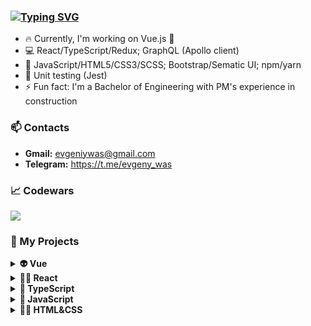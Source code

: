 ### [![Typing SVG](https://readme-typing-svg.herokuapp.com?color=000000&lines=Hello!+I'm+Yauheni+Vasiukevich+%F0%9F%91%8B)](https://git.io/typing-svg)

- 🔥 Currently, I'm working on Vue.js 🚀
- 💻 React/TypeScript/Redux; GraphQL (Apollo client)
- 🧰 JavaScript/HTML5/CSS3/SCSS; Bootstrap/Sematic UI; npm/yarn
- 🔧 Unit testing (Jest)
- ⚡ Fun fact: I'm a Bachelor of Engineering with PM's experience in construction

### 📫 Contacts 
- **Gmail:** evgeniywas@gmail.com
- **Telegram:** https://t.me/evgeny_was

### 📈 Codewars
<img src='https://www.codewars.com/users/EvgenyWas/badges/large'>


### 🔑 My Projects

<details><summary><b>👽 Vue</b></summary>
  
  <ul>
    <li><a href="https://github.com/EvgenyWas/modnikky">Modnikky online store</a></li>
    <li><a href="https://github.com/EvgenyWas/simple-cloud-app">Simple cloud app (in progress)</a></li>
  </ul>
</details>

<details><summary><b>👨‍💻  React</b></summary>
  
  <ul>
    <li><a href="https://github.com/EvgenyWas/online-shop">Online shop</a></li>
    <li><a href="https://github.com/EvgenyWas/triphouse">TripHouse</a></li>
    <li><a href="https://github.com/EvgenyWas/quiz-app">Quiz App</a></li>
    <li><a href="https://github.com/EvgenyWas/currency-converter">Currency Converter</a></li>
    <li><a href="https://github.com/EvgenyWas/tenzies-game">Tenzies game</a></li>
    <li><a href="https://github.com/EvgenyWas/meme-generator">Meme generator</a></li>
  </ul>
</details>

<details><summary><b>🤖  TypeScript</b></summary>
  
  <ul>
    <li><a href="https://github.com/EvgenyWas/finance-logger">Finance logger</a></li>
    <li><a href="https://github.com/EvgenyWas/Weather-App">Weather App</a></li>
  </ul>
</details>

<details><summary><b>👾  JavaScript</b></summary>
  
  <ul>
    <li><a href="https://github.com/EvgenyWas/spravello">Spravello</a></li>
    <li><a href="https://github.com/EvgenyWas/aim-game">Aim game</a></li>
    <li><a href="https://github.com/EvgenyWas/todo-list">Improved Simple Todo List</a></li>
    <li><a href="https://github.com/EvgenyWas/simple-timer">Simple timer</a></li>
    <li><a href="https://github.com/EvgenyWas/hover-board">Hover board</a></li>
    <li><a href="https://github.com/EvgenyWas/gallery-of-cards">Gallery of cards</a></li>
    <li><a href="https://github.com/EvgenyWas/slider">Slider</a></li>
    <li><a href="https://github.com/EvgenyWas/simple-drag-n-drop">Simple drag&drop</a></li>
  </ul>
</details>

<details><summary><b>👨‍🚀  HTML&CSS</b></summary>
  
  <ul>
    <li><a href="https://github.com/EvgenyWas/VK-dashboard">The page of app with using CSS Grid</a></li>
    <li><a href="https://github.com/EvgenyWas/The-space-travel-website">The space travel website</a></li>
    <li><a href="https://github.com/EvgenyWas/Landingpage-LaslesVPN">The landing page</a></li>
    <li><a href="https://github.com/EvgenyWas/Simple-Landing-Page">Easy responsive web page</a></li>
  </ul>
</details>
